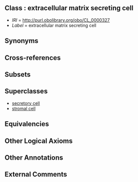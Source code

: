 
## Class : extracellular matrix secreting cell

 * *IRI* = http://purl.obolibrary.org/obo/CL_0000327
 * *Label* = extracellular matrix secreting cell

## Synonyms


## Cross-references


## Subsets


## Superclasses

 * [secretory cell](../../CL/51/CL_0000151.md)
 * [stromal cell](../../CL/99/CL_0000499.md)

## Equivalencies


## Other Logical Axioms


## Other Annotations


## External Comments

